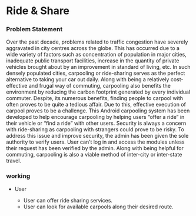 # Ride & Share

### Problem Statement
Over the past decade, problems related to traffic congestion have severely aggravated in city centres across the globe. This has occurred due to a wide variety of factors such as concentration of population in major cities, inadequate public transport facilities, increase in the quantity of private vehicles brought about by an improvement in standard of living, etc. 
In such densely populated cities, carpooling or ride-sharing serves as the perfect alternative to taking your car out daily. Along with being a relatively cost-effective and frugal way of commuting, carpooling also benefits the environment by reducing the carbon footprint generated by every individual commuter.
Despite, its numerous benefits, finding people to carpool with often proves to be quite a tedious affair. Due to this, effective execution of carpool proves to be a challenge.
This Android carpooling system has been developed to help encourage carpooling by helping users “offer a ride” in their vehicle or “find a ride” with other users.
Security is always a concern with ride-sharing as carpooling with strangers could prove to be risky. To address this issue and improve security, the admin has been given the sole authority to verify users. User can’t log in and access the modules unless their request has been verified by the admin.
Along with being helpful for commuting, carpooling is also a viable method of inter-city or inter-state travel.

### working

 - User
 
    - User can offer ride sharing services.
    - User can look for available carpools along their desired route.




 